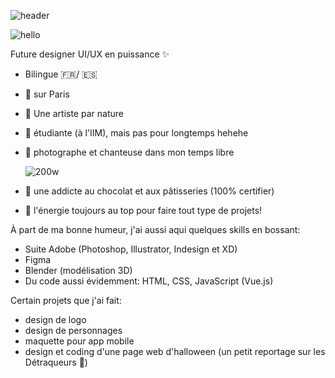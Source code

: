  ![header](https://capsule-render.vercel.app/api?type=waving&color=gradient&customColorList=0,2,2,5,30&section=header&text=Hello!&fontSize=90) 

![hello](https://user-images.githubusercontent.com/117108028/200196703-691e7ba2-4bac-4ca3-8971-903c3b850327.gif)
  
  Future designer UI/UX en puissance ✨
  
- Bilingue 🇫🇷/ 🇪🇸  
- 📍 sur Paris
- 🎨 Une artiste par nature
- 🌱 étudiante (à l'IIM), mais pas pour longtemps hehehe
- 📸 photographe et chanteuse dans mon temps libre

    ![200w](https://user-images.githubusercontent.com/117108028/200198272-edcd3fe3-78ad-45b9-879a-cb163ce1c815.gif)

- 🍫 une addicte au chocolat et aux pâtisseries (100% certifier)
- 🚀 l'énergie toujours au top pour faire tout type de projets!

À part de ma bonne humeur, j'ai aussi aqui quelques skills en bossant:

- Suite Adobe (Photoshop, Illustrator, Indesign et XD)
- Figma
- Blender (modélisation 3D)
- Du code aussi évidemment: HTML, CSS, JavaScript (Vue.js)

Certain projets que j'ai fait:

- design de logo
- design de personnages
- maquette pour app mobile
- design et coding d'une page web d'halloween (un petit reportage sur les Détraqueurs 👻)
